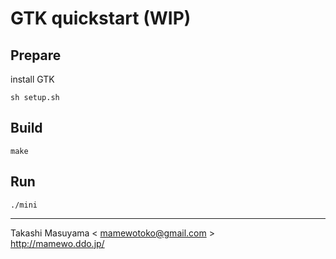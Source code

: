 GTK quickstart (WIP)
====================

Prepare
-------

install GTK

```
sh setup.sh
```


Build
------

```
make
```

Run
----

```
./mini
```

----
Takashi Masuyama < mamewotoko@gmail.com >  
http://mamewo.ddo.jp/
